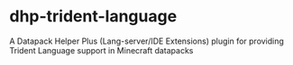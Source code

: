 # dhp-trident-language
A Datapack Helper Plus (Lang-server/IDE Extensions) plugin for providing Trident Language support in Minecraft datapacks
